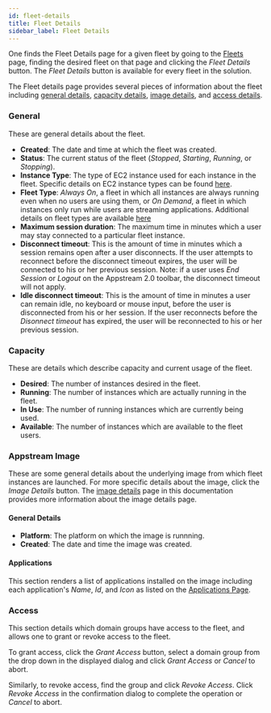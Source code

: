 ```yaml
---
id: fleet-details
title: Fleet Details
sidebar_label: Fleet Details
---
```


One finds the Fleet Details page for a given fleet by going to the [Fleets](introduction) page, finding the desired fleet on that page and clicking the *Fleet Details* button. The *Fleet Details* button is available for every fleet in the solution.

The Fleet details page provides several pieces of information about the fleet including [general details](#general), [capacity details](#capacity), [image details](#appstream-image), and [access details](#access).

### General

These are general details about the fleet.

- **Created**: The date and time at which the fleet was created.
- **Status**: The current status of the fleet (*Stopped*, *Starting*, *Running*, or *Stopping*).
- **Instance Type**: The type of EC2 instance used for each instance in the fleet. Specific details on EC2 instance types can be found [here](https://aws.amazon.com/ec2/instance-types/).
- **Fleet Type**: *Always On*, a fleet in which all instances are always running even when no users are using them, or *On Demand*, a fleet in which instances only run while users are streaming applications. Additional details on fleet types are available [here](https://docs.aws.amazon.com/appstream2/latest/developerguide/managing-stacks-fleets.html#fleet-types)
- **Maximum session duration**: The maximum time in minutes which a user may stay connected to a particular fleet instance.
- **Disconnect timeout**: This is the amount of time in minutes which a session remains open after a user disconnects. If the user attempts to reconnect before the disconnect timeout expires, the user will be connected to his or her previous session. Note: if a user uses *End Session* or *Logout* on the Appstream 2.0 toolbar, the disconnect timeout will not apply.
- **Idle disconnect timeout**: This is the amount of time in minutes a user can remain idle, no keyboard or mouse input, before the user is disconnected from his or her session. If the user reconnects before the *Disonnect timeout* has expired, the user will be reconnected to his or her previous session.

### Capacity

These are details which describe capacity and current usage of the fleet.

- **Desired**: The number of instances desired in the fleet.
- **Running**: The number of instances which are actually running in the fleet.
- **In Use**: The number of running instances which are currently being used.
- **Available**: The number of instances which are available to the fleet users.

### Appstream Image

These are some general details about the underlying image from which fleet instances are launched. For more specific details about the image, click the *Image Details* button. The [image details](../images/image-details) page in this documentation provides more information about the image details page.

#### General Details
- **Platform**: The platform on which the image is runnning.
- **Created**: The date and time the image was created.

#### Applications
This section renders a list of applications installed on the image including each application's *Name*, *Id*, and *Icon* as listed on the [Applications Page](../applications/introduction).

### Access
This section details which domain groups have access to the fleet, and allows one to grant or revoke access to the fleet.

To grant access, click the *Grant Access* button, select a domain group from the drop down in the displayed dialog and click *Grant Access* or *Cancel* to abort.

Similarly, to revoke access, find the group and click *Revoke Access*. Click *Revoke Access* in the confirmation dialog to complete the operation or *Cancel* to abort.